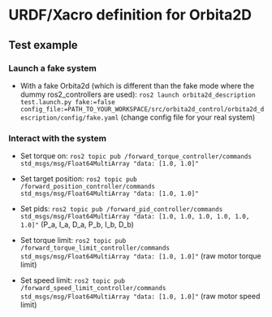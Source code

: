 # URDF/Xacro definition for Orbita2D

## Test example

### Launch a fake system

- With a fake Orbita2d (which is different than the fake mode where the dummy ros2_controllers are used): ``ros2 launch orbita2d_description test.launch.py fake:=false config_file:=PATH_TO_YOUR_WORKSPACE/src/orbita2d_control/orbita2d_description/config/fake.yaml`` (change config file for your real system)

### Interact with the system

- Set torque on: ``ros2 topic pub /forward_torque_controller/commands std_msgs/msg/Float64MultiArray "data: [1.0, 1.0]"``

- Set target position: ``ros2 topic pub /forward_position_controller/commands std_msgs/msg/Float64MultiArray "data: [1.0, 1.0]"``

- Set pids: ``ros2 topic pub /forward_pid_controller/commands std_msgs/msg/Float64MultiArray "data: [1.0, 1.0, 1.0, 1.0, 1.0, 1.0]"`` (P_a, I_a, D_a, P_b, I_b, D_b)

- Set torque limit: ``ros2 topic pub /forward_torque_limit_controller/commands std_msgs/msg/Float64MultiArray "data: [1.0, 1.0]"`` (raw motor torque limit)

- Set speed limit: ``ros2 topic pub /forward_speed_limit_controller/commands std_msgs/msg/Float64MultiArray "data: [1.0, 1.0]"`` (raw motor speed limit)
